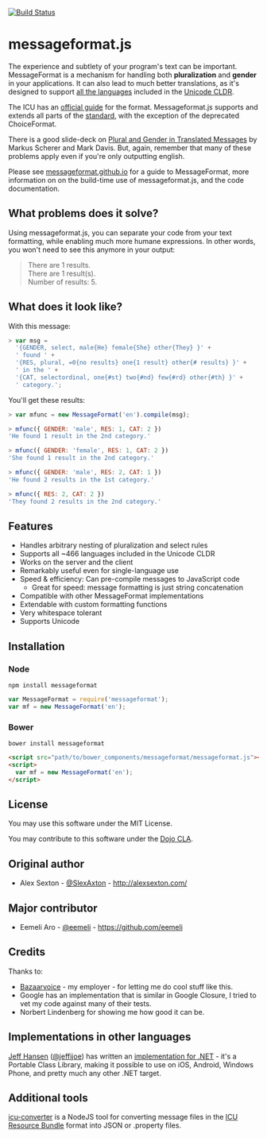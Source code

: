 [![Build Status](https://secure.travis-ci.org/SlexAxton/messageformat.js.png)](http://travis-ci.org/SlexAxton/messageformat.js)

# messageformat.js

The experience and subtlety of your program's text can be important. MessageFormat is a mechanism for handling both **pluralization** and **gender** in your applications. It can also lead to much better translations, as it's designed to support [all the languages](http://www.unicode.org/cldr/charts/latest/supplemental/language_plural_rules.html) included in the [Unicode CLDR](http://cldr.unicode.org/).

The ICU has an [official guide](http://userguide.icu-project.org/formatparse/messages) for the format. Messageformat.js supports and extends all parts of the [standard](http://icu-project.org/apiref/icu4j/com/ibm/icu/text/MessageFormat.html), with the exception of the deprecated ChoiceFormat.

There is a good slide-deck on [Plural and Gender in Translated Messages](https://docs.google.com/presentation/d/1ZyN8-0VXmod5hbHveq-M1AeQ61Ga3BmVuahZjbmbBxo/pub?start=false&loop=false&delayms=3000#slide=id.g1bc43a82_2_14) by Markus Scherer and Mark Davis. But, again, remember that many of these problems apply even if you're only outputting english.

Please see [messageformat.github.io](https://messageformat.github.io/) for a guide to MessageFormat, more information on on the build-time use of messageformat.js, and the code documentation.


## What problems does it solve?

Using messageformat.js, you can separate your code from your text formatting, while enabling much more humane expressions. In other words, you won't need to see this anymore in your output:

> There are 1 results.  
> There are 1 result(s).  
> Number of results: 5.


## What does it look like?

With this message:

```js
> var msg =
  '{GENDER, select, male{He} female{She} other{They} }' +
  ' found ' +
  '{RES, plural, =0{no results} one{1 result} other{# results} }' +
  ' in the ' +
  '{CAT, selectordinal, one{#st} two{#nd} few{#rd} other{#th} }' +
  ' category.';
```

You'll get these results:

```js
> var mfunc = new MessageFormat('en').compile(msg);

> mfunc({ GENDER: 'male', RES: 1, CAT: 2 })
'He found 1 result in the 2nd category.'

> mfunc({ GENDER: 'female', RES: 1, CAT: 2 })
'She found 1 result in the 2nd category.'

> mfunc({ GENDER: 'male', RES: 2, CAT: 1 })
'He found 2 results in the 1st category.'

> mfunc({ RES: 2, CAT: 2 })
'They found 2 results in the 2nd category.'
```


## Features

* Handles arbitrary nesting of pluralization and select rules
* Supports all ~466 languages included in the Unicode CLDR
* Works on the server and the client
* Remarkably useful even for single-language use
* Speed & efficiency: Can pre-compile messages to JavaScript code
  * Great for speed: message formatting is just string concatenation
* Compatible with other MessageFormat implementations
* Extendable with custom formatting functions
* Very whitespace tolerant
* Supports Unicode


## Installation

### Node
```
npm install messageformat
```

```js
var MessageFormat = require('messageformat');
var mf = new MessageFormat('en');
```

### Bower
```
bower install messageformat
```

```html
<script src="path/to/bower_components/messageformat/messageformat.js"></script>
<script>
  var mf = new MessageFormat('en');
</script>
```


## License

You may use this software under the MIT License.

You may contribute to this software under the [Dojo CLA](http://dojofoundation.org/about/cla).


## Original author

* Alex Sexton - [@SlexAxton](http://twitter.com/SlexAxton) - <http://alexsexton.com/>

## Major contributor

* Eemeli Aro - [@eemeli](http://twitter.com/eemeli_aro) - <https://github.com/eemeli>


## Credits

Thanks to:

* [Bazaarvoice](https://github.com/Bazaarvoice) - my employer - for letting me do cool stuff like this.
* Google has an implementation that is similar in Google Closure, I tried to vet my code against many of their tests.
* Norbert Lindenberg for showing me how good it can be.


## Implementations in other languages

[Jeff Hansen](https://github.com/jeffijoe) ([@jeffijoe](https://twitter.com/jeffijoe)) has written an [implementation for .NET](https://github.com/jeffijoe/messageformat.net) - it's a Portable Class Library, making it possible to use on iOS, Android, Windows Phone, and pretty much any other .NET target.


## Additional tools

[icu-converter](https://github.com/alex-dow/icu-converter) is a NodeJS tool for converting message files in the [ICU Resource Bundle](http://userguide.icu-project.org/locale/resources) format into JSON or .property files.
